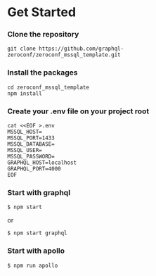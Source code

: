 # Get Started

### Clone the repository

```
git clone https://github.com/graphql-zeroconf/zeroconf_mssql_template.git
```

### Install the packages

```
cd zeroconf_mssql_template
npm install
```

### Create your .env file on your project root

```
cat <<EOF >.env
MSSQL_HOST=
MSSQL_PORT=1433
MSSQL_DATABASE=
MSSQL_USER=
MSSQL_PASSWORD=
GRAPHQL_HOST=localhost
GRAPHQL_PORT=4000
EOF
```

### Start with graphql

```
$ npm start
```

or

```
$ npm start graphql
```

### Start with apollo

```
$ npm run apollo
```